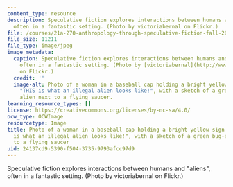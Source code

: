 ```yaml
---
content_type: resource
description: Speculative fiction explores interactions between humans and "aliens",
  often in a fantastic setting. (Photo by victoriabernal on Flickr.)
file: /courses/21a-270-anthropology-through-speculative-fiction-fall-2009/24137cd95390f50437359793afcc97d9_21a-270f09-th.jpg
file_size: 11211
file_type: image/jpeg
image_metadata:
  caption: Speculative fiction explores interactions between humans and "aliens",
    often in a fantastic setting. (Photo by [victoriabernal](http://www.flickr.com/photos/victoriabernal/139121079/)
    on Flickr.)
  credit: ''
  image-alt: Photo of a woman in a baseball cap holding a bright yellow sign reading
    "THIS is what an illegal alien looks like!", with a sketch of a green bug-eyed
    alien next to a flying saucer.
learning_resource_types: []
license: https://creativecommons.org/licenses/by-nc-sa/4.0/
ocw_type: OCWImage
resourcetype: Image
title: Photo of a woman in a baseball cap holding a bright yellow sign reading "THIS
  is what an illegal alien looks like!", with a sketch of a green bug-eyed alien next
  to a flying saucer
uid: 24137cd9-5390-f504-3735-9793afcc97d9
---
```

Speculative fiction explores interactions between humans and "aliens", often in a fantastic setting. (Photo by victoriabernal on Flickr.)